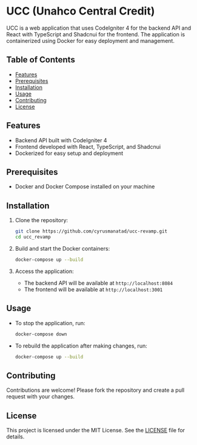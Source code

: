# UCC (Unahco Central Credit)

UCC is a web application that uses CodeIgniter 4 for the backend API and React with TypeScript and Shadcnui for the frontend. The application is containerized using Docker for easy deployment and management.

## Table of Contents

- [Features](#features)
- [Prerequisites](#prerequisites)
- [Installation](#installation)
- [Usage](#usage)
- [Contributing](#contributing)
- [License](#license)

## Features

- Backend API built with CodeIgniter 4
- Frontend developed with React, TypeScript, and Shadcnui
- Dockerized for easy setup and deployment

## Prerequisites

- Docker and Docker Compose installed on your machine

## Installation

1. Clone the repository:
    ```sh
    git clone https://github.com/cyrusmanatad/ucc-revamp.git
    cd ucc_revamp
    ```

2. Build and start the Docker containers:
    ```sh
    docker-compose up --build
    ```

3. Access the application:
    - The backend API will be available at `http://localhost:8084`
    - The frontend will be available at `http://localhost:3001`

## Usage

- To stop the application, run:
    ```sh
    docker-compose down
    ```

- To rebuild the application after making changes, run:
    ```sh
    docker-compose up --build
    ```

## Contributing

Contributions are welcome! Please fork the repository and create a pull request with your changes.

## License

This project is licensed under the MIT License. See the [LICENSE](LICENSE) file for details.